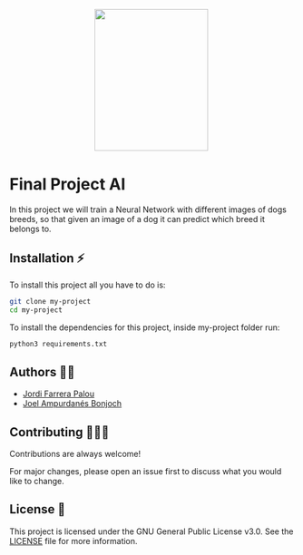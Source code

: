 <p align="center">
  <img width="200" height="250" src="http://3.bp.blogspot.com/-r_WjxJ8wKZw/USaTSQoPASI/AAAAAAABC_E/RpyoHX2nrDE/s1600/PERROS+%2528134%2529.png">&nbsp;
</p>

# Final Project AI

In this project we will train a Neural Network with different images of dogs breeds, so that given an image of a dog it can predict which breed it belongs to.


## Installation ⚡

To install this project all you have to do is:

```bash
git clone my-project
cd my-project
```

To install the dependencies for this project, inside my-project folder run:

```bash
python3 requirements.txt
```
## Authors 👨‍💻

- [Jordi Farrera Palou](https://www.github.com/JFarrera)
- [Joel Ampurdanés Bonjoch](https://www.github.com/JoelAmpurda)


## Contributing 🧑‍🤝‍🧑

Contributions are always welcome!

For major changes, please open an issue first to discuss what you would like to change.



## License 📕

This project is licensed under the GNU General Public License v3.0. See the [LICENSE](LICENSE) file for more information.
